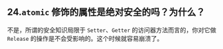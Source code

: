 ## 24.`atomic` 修饰的属性是绝对安全的吗？为什么？



不是，所谓的安全知识局限于 `Setter`、`Getter` 的访问器方法而言的，你对它做 `Release` 的操作是不会受影响的。这个时候就容易崩溃了。

